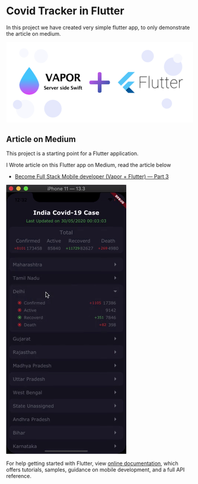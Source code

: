 # Covid Tracker in Flutter

In this project we have created very simple flutter app, to only demonstrate the article on medium.

![alt text](https://github.com/jaydeep-vora/Covid-Tracker-Flutter/blob/master/Vapor+flutter.png?raw=true)

## Article on Medium

This project is a starting point for a Flutter application.

I Wrote article on this Flutter app on Medium, read the article below

- [Become Full Stack Mobile developer (Vapor + Flutter) — Part 3](https://medium.com/flawless-app-stories/become-full-stack-mobile-developer-vapor-flutter-part-3-57102c4c03d4)

![alt text](https://github.com/jaydeep-vora/Covid-Tracker-Flutter/blob/master/flutter_covid_app.gif?raw=true)

For help getting started with Flutter, view
[online documentation](https://flutter.dev/docs), which offers tutorials,
samples, guidance on mobile development, and a full API reference.

